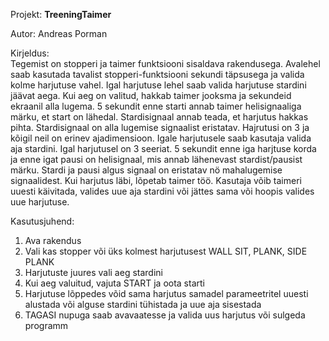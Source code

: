 Projekt: <b>TreeningTaimer</b>

Autor: Andreas Porman

Kirjeldus:<br>
Tegemist on stopperi ja taimer funktsiooni sisaldava rakendusega.
Avalehel saab kasutada tavalist stopperi-funktsiooni sekundi täpsusega ja valida kolme harjutuse vahel.
Igal harjutuse lehel saab valida harjutuse stardini jäävat aega. Kui aeg on valitud, hakkab taimer jooksma
ja sekundeid ekraanil alla lugema. 5 sekundit enne starti annab taimer helisignaaliga märku, et start on
lähedal. Stardisignaal annab teada, et harjutus hakkas pihta. Stardisignaal on alla lugemise signaalist
eristatav.
Hajrutusi on 3 ja kõigil neil on erinev ajadimensioon. Igale harjutusele saab kasutaja valida aja stardini.
Igal harjutusel on 3 seeriat. 5 sekundit enne iga harjtuse korda ja enne igat pausi on helisignaal, mis annab
lähenevast stardist/pausist märku. Stardi ja pausi algus signaal on eristatav nö mahalugemise signaalidest.
Kui harjutus läbi, lõpetab taimer töö. Kasutaja võib taimeri uuesti käivitada, valides uue aja stardini või
jättes sama või hoopis valides uue harjutuse.

Kasutusjuhend:
<ol>
<li>Ava rakendus</li>
<li>Vali kas stopper või üks kolmest harjutusest WALL SIT, PLANK, SIDE PLANK</li>
<li>Harjutuste juures vali aeg stardini</li>
<li>Kui aeg valuitud, vajuta START ja oota starti</li>
<li>Harjutuse lõppedes võid sama harjutus samadel parameetritel uuesti alustada või alguse stardini tühistada
   ja uue aja sisestada</li>
<li>TAGASI nupuga saab avavaatesse ja valida uus harjutus või sulgeda programm</li>
</ol>
